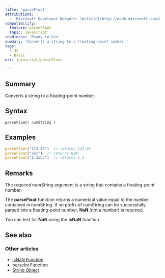 ```yaml
---
title: 'parseFloat'
attributions:
  - 'Microsoft Developer Network: [Article](http://msdn.microsoft.com/en-us/library/ie/d5hbbd4z(v=vs.94).aspx)'
compatibility:
  feature: parseFloat
  topic: javascript
readiness: 'Ready to Use'
summary: 'Converts a string to a floating-point number.'
tags:
  - JS
  - Basic
uri: javascript/parseFloat

---
```

## Summary

Converts a string to a floating-point number.

## Syntax

    parseFloat( numString )

## Examples

``` js
parseFloat("123.45")  // returns 123.45
parseFloat("abc")  // returns NaN
parseFloat("1.2abc")  // returns 1.2
```

## Remarks

The required numString argument is a string that contains a floating-point number.

The **parseFloat** function returns a numerical value equal to the number contained in numString. If no prefix of numString can be successfully parsed into a floating-point number, **NaN** (not a number) is returned.

You can test for **NaN** using the **isNaN** function.

## See also

### Other articles

-   [isNaN Function](/javascript/isNaN)
-   [parseInt Function](/javascript/parseInt)
-   [String Object](/javascript/String)

